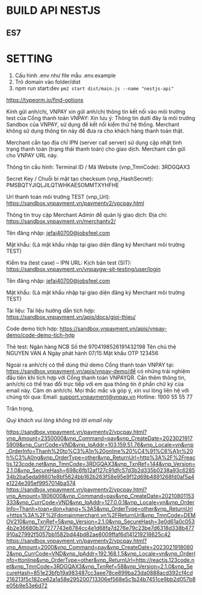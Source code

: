 # BUILD API NESTJS



## ES7


# SETTING
1. Cấu hình .env như file mẫu .env.example
2. Trỏ domain vào folder/dist
3. npm run start:dev
   `pm2 start dist/main.js --name "nestjs-api"`

   


https://typeorm.io/find-options



Kính gửi anh/chị,
VNPAY xin gửi anh/chị thông tin kết nối vào môi trường test của Cổng thanh toán VNPAY:
Xin lưu ý:
Thông tin dưới đây là môi trường Sandbox của VNPAY, sử dụng để kết nối kiểm thử hệ thống. Merchant không sử dụng thông tin này để đưa ra cho khách hàng thanh toán thật.

Merchant cần tạo địa chỉ IPN (server call server) sử dụng cập nhật tình trạng thanh toán (trạng thái thanh toán) cho giao dịch. Merchant cần gửi cho VNPAY URL này.

Thông tin cấu hình:
Terminal ID / Mã Website (vnp_TmnCode): 3RDGQAX3

Secret Key / Chuỗi bí mật tạo checksum (vnp_HashSecret): PMSBQTYJIQLJILQTWHKAESOMMTXYHFHE

Url thanh toán môi trường TEST (vnp_Url): https://sandbox.vnpayment.vn/paymentv2/vpcpay.html

Thông tin truy cập Merchant Admin để quản lý giao dịch:
Địa chỉ: https://sandbox.vnpayment.vn/merchantv2/

Tên đăng nhập: jefaj40700@jobsfeel.com

Mật khẩu: (Là mật khẩu nhập tại giao diện đăng ký Merchant môi trường TEST)

Kiểm tra (test case) – IPN URL:
Kịch bản test (SIT): https://sandbox.vnpayment.vn/vnpaygw-sit-testing/user/login

Tên đăng nhập: jefaj40700@jobsfeel.com

Mật khẩu: (Là mật khẩu nhập tại giao diện đăng ký Merchant môi trường TEST)

Tài liệu:
Tài liệu hướng dẫn tích hợp: https://sandbox.vnpayment.vn/apis/docs/gioi-thieu/

Code demo tích hợp: https://sandbox.vnpayment.vn/apis/vnpay-demo/code-demo-tích-hợp

Thẻ test:
Ngân hàng	NCB
Số thẻ	9704198526191432198
Tên chủ thẻ	NGUYEN VAN A
Ngày phát hành	07/15
Mật khẩu OTP	123456

Ngoài ra anh/chị có thể dùng thử demo Cổng thanh toán VNPAY tại: https://sandbox.vnpayment.vn/apis/vnpay-demo/để có những trải nghiệm đầu tiên khi tích hợp với Cổng thanh toán VNPAYQR.
Cần thêm thông tin, anh/chị có thể trao đổi trực tiếp với em qua thông tin ở phần chữ ký của email này.
Cảm ơn anh/chị.
Mọi thắc mắc và góp ý, xin vui lòng liên hệ với chúng tôi qua:
Email: support.vnpayment@vnpay.vn
Hotline: 1900 55 55 77

Trân trọng,

*Quý khách vui lòng không trả lời email này*



https://sandbox.vnpayment.vn/paymentv2/vpcpay.html?vnp_Amount=2350000&vnp_Command=pay&vnp_CreateDate=20230219175909&vnp_CurrCode=VND&vnp_IpAddr=103.159.51.76&vnp_Locale=vn&vnp_OrderInfo=Thanh%20to%C3%A1n%20online%20%C4%91%C6%A1n%20h%C3%A0ng&vnp_OrderType=other&vnp_ReturnUrl=http%3A%2F%2Freactjs.123code.net&vnp_TmnCode=3RDGQAX3&vnp_TxnRef=144&vnp_Version=2.1.0&vnp_SecureHash=698c6fb12af127c91dfc57d3b2d335b0238a93c628534b2ba5eda98601e8bf5624bb162b263f58e95e9f12d69b4891268fd0af5a4e1224e395ef9957014ba574
https://sandbox.vnpayment.vn/paymentv2/vpcpay.html?vnp_Amount=1806000&vnp_Command=pay&vnp_CreateDate=20210801153333&vnp_CurrCode=VND&vnp_IpAddr=127.0.0.1&vnp_Locale=vn&vnp_OrderInfo=Thanh+toan+don+hang+%3A5&vnp_OrderType=other&vnp_ReturnUrl=https%3A%2F%2Fdomainmerchant.vn%2FReturnUrl&vnp_TmnCode=DEMOV210&vnp_TxnRef=5&vnp_Version=2.1.0&vnp_SecureHash=3e0d61a0c0534b2e36680b3f7277743e8784cc4e1d68fa7d276e79c23be7d6318d338b477910a27992f5057bb1582bd44bd82ae8009ffaf6d141219218625c42
https://sandbox.vnpayment.vn/paymentv2/vpcpay.html?vnp_Amount=2000&vnp_Command=pay&vnp_CreateDate=20230219180802&vnp_CurrCode=VND&vnp_IpAddr=192.168.1.5&vnp_Locale=vn&vnp_OrderInfo=ttonline&vnp_OrderType=other&vnp_ReturnUrl=http://reactjs.123code.net&vnp_TmnCode=3RDGQAX3&vnp_TxnRef=58&vnp_Version=2.1.0&vnp_SecureHash=851e23bfb19a983487cc3aee78ce899ba23da0888acd392cf4cd216213f5c182ce62a1a58e295200713306ef568e5c1b24b7451ce9bb2d057b8e05b9e53e6d72
